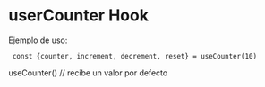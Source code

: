# userCounter Hook

Ejemplo de uso:

```
 const {counter, increment, decrement, reset} = useCounter(10)

```

useCounter() // recibe un valor por defecto
